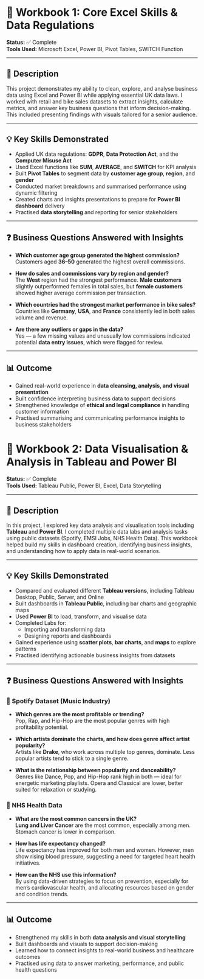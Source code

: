# 📘 Workbook 1: Core Excel Skills & Data Regulations  
**Status:** ✅ Complete  
**Tools Used:** Microsoft Excel, Power BI, Pivot Tables, SWITCH Function  

---

## 📄 Description  
This project demonstrates my ability to clean, explore, and analyse business data using Excel and Power BI while applying essential UK data laws. I worked with retail and bike sales datasets to extract insights, calculate metrics, and answer key business questions that inform decision-making. This included presenting findings with visuals tailored for a senior audience.

---

## 💡 Key Skills Demonstrated  
- Applied UK data regulations: **GDPR**, **Data Protection Act**, and the **Computer Misuse Act**
- Used Excel functions like **SUM**, **AVERAGE**, and **SWITCH** for KPI analysis  
- Built **Pivot Tables** to segment data by **customer age group**, **region**, and **gender**  
- Conducted market breakdowns and summarised performance using dynamic filtering  
- Created charts and insights presentations to prepare for **Power BI dashboard** delivery  
- Practised **data storytelling** and reporting for senior stakeholders  

---

## ❓ Business Questions Answered with Insights

- **Which customer age group generated the highest commission?**  
  Customers aged **36–50** generated the highest overall commissions.

- **How do sales and commissions vary by region and gender?**  
  The **West** region had the strongest performance. **Male customers** slightly outperformed females in total sales, but **female customers** showed higher average commission per transaction.

- **Which countries had the strongest market performance in bike sales?**  
  Countries like **Germany**, **USA**, and **France** consistently led in both sales volume and revenue.

- **Are there any outliers or gaps in the data?**  
  Yes — a few missing values and unusually low commissions indicated potential **data entry issues**, which were flagged for review.

---

## 📊 Outcome  
- Gained real-world experience in **data cleansing, analysis, and visual presentation**  
- Built confidence interpreting business data to support decisions  
- Strengthened knowledge of **ethical and legal compliance** in handling customer information  
- Practised summarising and communicating performance insights to business stakeholders

# 📘 Workbook 2: Data Visualisation & Analysis in Tableau and Power BI  
**Status:** ✅ Complete  
**Tools Used:** Tableau Public, Power BI, Excel, Data Storytelling

---

## 📄 Description  
In this project, I explored key data analysis and visualisation tools including **Tableau** and **Power BI**. I completed multiple data labs and analysis tasks using public datasets (Spotify, EMSI Jobs, NHS Health Data). This workbook helped build my skills in dashboard creation, identifying business insights, and understanding how to apply data in real-world scenarios.

---

## 💡 Key Skills Demonstrated  
- Compared and evaluated different **Tableau versions**, including Tableau Desktop, Public, Server, and Online  
- Built dashboards in **Tableau Public**, including bar charts and geographic maps  
- Used **Power BI** to load, transform, and visualise data  
- Completed Labs for:
  - Importing and transforming data
  - Designing reports and dashboards  
- Gained experience using **scatter plots**, **bar charts**, and **maps** to explore patterns  
- Practised identifying actionable business insights from datasets

---

## ❓ Business Questions Answered with Insights  

### 🎵 Spotify Dataset (Music Industry)  
- **Which genres are the most profitable or trending?**  
  Pop, Rap, and Hip-Hop are the most popular genres with high profitability potential.
  
- **Which artists dominate the charts, and how does genre affect artist popularity?**  
  Artists like **Drake**, who work across multiple top genres, dominate. Less popular artists tend to stick to a single genre.

- **What is the relationship between popularity and danceability?**  
  Genres like Dance, Pop, and Hip-Hop rank high in both — ideal for energetic marketing playlists. Opera and Classical are lower, better suited for relaxation or studying.

### 🏥 NHS Health Data  
- **What are the most common cancers in the UK?**  
  **Lung and Liver Cancer** are the most common, especially among men. Stomach cancer is lower in comparison.

- **How has life expectancy changed?**  
  Life expectancy has improved for both men and women. However, men show rising blood pressure, suggesting a need for targeted heart health initiatives.

- **How can the NHS use this information?**  
  By using data-driven strategies to focus on prevention, especially for men’s cardiovascular health, and allocating resources based on gender and condition trends.

---

## 📊 Outcome  
- Strengthened my skills in both **data analysis and visual storytelling**  
- Built dashboards and visuals to support decision-making  
- Learned how to connect insights to real-world business and healthcare outcomes  
- Practised using data to answer marketing, performance, and public health questions  



